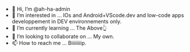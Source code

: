 - 👋 Hi, I’m @ah-ha-admin
- 👀 I’m interested in ... IOs and Android+VScode.dev
and low-code apps developpement in DEV environnements only.
- 🌱 I’m currently learning ... The Above👆 
- 💞️ I’m looking to collaborate on ... My own.
- 📫 How to reach me ... Biiiiiiiip.

<!---
ah-ha-admin/ah-ha-admin is a ✨ special ✨ repository because its `README.md` (this file) appears on your GitHub profile.
You can click the Preview link to take a look at your changes.
--->
